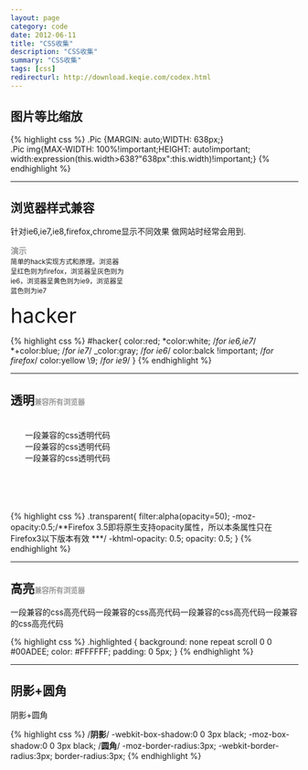 ```yaml
---
layout: page
category: code
date: 2012-06-11
title: "CSS收集"
description: "CSS收集"
summary: "CSS收集"
tags: [css]
redirecturl: http://download.keqie.com/codex.html
---
```


图片等比缩放  
------------

{% highlight css %}
.Pic {MARGIN: auto;WIDTH: 638px;}  
.Pic img{MAX-WIDTH: 100%!important;HEIGHT: auto!important;  
  width:expression(this.width>638?"638px":this.width)!important;}
{% endhighlight %}

* * *

浏览器样式兼容
------------------------------------

针对ie6,ie7,ie8,firefox,chrome显示不同效果 做网站时经常会用到.

<div class="demo-four" style="width:200px;">
<h4 style="margin:0;color:#999;">演示</h4><small>简单的hack实现方式和原理。浏览器呈红色则为firefox，浏览器呈灰色则为ie6，浏览器呈黄色则为ie9，浏览器呈蓝色则为ie7</small>

<span class="demo-hacker" style="font-size:36px;display:block;margin-top:10px;">hacker</span>
</div>

{% highlight css %}
#hacker{
    color:red; 
    *color:white; /*for ie6,ie7*/
    *+color:blue; /*for ie7*/
    _color:gray; /*for ie6*/
    color:balck !important; /*for firefox*/
    color:yellow \9; /*for ie9*/
}
{% endhighlight %}

* * *

透明<small style="font-size:60%;color:#999;">兼容所有浏览器</small>
------------------------------------

<div class="demo-four" style="width:200px;height:150px; text-align:center; margin-top:12px;background:url({{ site.JB.FILE_PATH }}/2013-01/30222814-7d1a23445e9e4a0e9f526ecc058d3327.JPG);">
<div style="padding:20px;"><div class="demo-transparent" style="background:#fff;">一段兼容的css透明代码一段兼容的css透明代码一段兼容的css透明代码</div></div>
</div>

{% highlight css %}
.transparent{
    filter:alpha(opacity=50); 
    -moz-opacity:0.5;/**Firefox 3.5即将原生支持opacity属性，所以本条属性只在Firefox3以下版本有效 ***/ 
    -khtml-opacity: 0.5; 
    opacity: 0.5; 
} 
{% endhighlight %}

* * *

高亮<small style="font-size:60%;color:#999;">兼容所有浏览器</small>
------------------------------------

<div class="demo-four">一段兼容的css<span class="demo-highlighted">高亮</span>代码一段兼容的css高亮代码一段兼容的css高亮代码一段兼容的css高亮代码
</div>

{% highlight css %}
.highlighted {
    background: none repeat scroll 0 0 #00ADEE;
    color: #FFFFFF;
    padding: 0 5px;
}
{% endhighlight %}

* * *

阴影+圆角
------------------------------------

<div class="demo-four">
<div class="demo-shadowradius">阴影+圆角</div>
</div>

{% highlight css %}
/**阴影**/
-webkit-box-shadow:0 0 3px black;
-moz-box-shadow:0 0 3px black;
/**圆角**/
-moz-border-radius:3px;
-webkit-border-radius:3px;
border-radius:3px;
{% endhighlight %}

